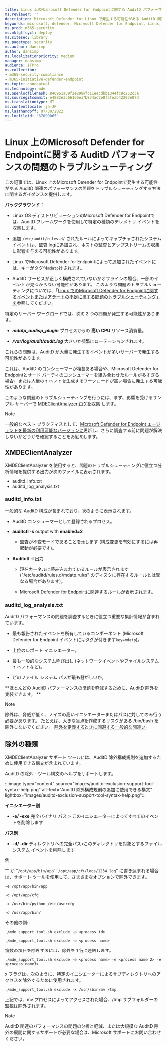 ```yaml
---
title: Linux 上のMicrosoft Defender for Endpointに関する AuditD パフォーマンスの問題のトラブルシューティング
ms.reviewer: ''
description: Microsoft Defender for Linux で発生する可能性がある AuditD 関連のパフォーマンスの問題をトラブルシューティングする方法について説明します。
keywords: microsoft, defender, Microsoft Defender for Endpoint, Linux, トラブルシューティング, AuditD, XMDEClientAnalyzer, インストール, デプロイ, アンインストール
ms.prod: m365-security
ms.mktglfcycl: deploy
ms.sitesec: library
ms.pagetype: security
ms.author: dansimp
author: dansimp
ms.localizationpriority: medium
manager: dansimp
audience: ITPro
ms.collection:
- m365-security-compliance
- m365-initiative-defender-endpoint
ms.topic: conceptual
ms.technology: mde
ms.openlocfilehash: 840961a39f2e298bfc11eecdbb1344fc9c252c3a
ms.sourcegitcommit: e4882e3c66166ea7b834ad2e8fafeab42293e07d
ms.translationtype: MT
ms.contentlocale: ja-JP
ms.lasthandoff: 07/30/2022
ms.locfileid: "67099065"
---
```

# <a name="troubleshoot-auditd-performance-issues-with-microsoft-defender-for-endpoint-on-linux"></a>Linux 上のMicrosoft Defender for Endpointに関する AuditD パフォーマンスの問題のトラブルシューティング 

この記事では、Linux 上のMicrosoft Defender for Endpointで発生する可能性がある AuditD 関連のパフォーマンスの問題をトラブルシューティングする方法に関するガイダンスを提供します。 

**バックグラウンド：** 

- Linux OS ディストリビューションのMicrosoft Defender for Endpointでは、AuditD フレームワークを使用して特定の種類のテレメトリ イベントを収集します。 

- 追加 `/etc/audit/rules.d/` されたルールによってキャプチャされたシステム イベントは、監査.logに追加され、ホストの監査とアップストリームの収集に影響を与える可能性があります。  

- Linux でMicrosoft Defender for Endpointによって追加されたイベントには、キーがタグ付`mdatp`けされます。 

- AuditD サービスが正しく構成されていないかオフラインの場合、一部のイベントが見つからない可能性があります。 このような問題のトラブルシューティングについては、「[Linux でのMicrosoft Defender for Endpointに関するイベントまたはアラートの不足に関する問題のトラブルシューティング」を](linux-support-events.md)参照してください。

特定のサーバー ワークロードでは、次の 2 つの問題が発生する可能性があります。 

- **_mdatp_audisp_plugin_** プロセスからの **高い CPU** リソース消費量。 

- ***/var/log/audit/audit.log*** 大きいか頻繁にローテーションされます。 

これらの問題は、AuditD が大量に発生するイベントが多いサーバーで発生する可能性があります。  

これは、AuditD のコンシューマーが複数ある場合や、Microsoft Defender for Endpointとサード パーティのコンシューマーを組み合わせたルールが多すぎる場合、または大量のイベントを生成するワークロードが高い場合に発生する可能性があります。 

このような問題のトラブルシューティングを行うには、まず、影響を受けるサンプル サーバーで [MDEClientAnalyzer ログを収集](run-analyzer-macos-linux.md) します。 

> [!NOTE]
> 一般的なベスト プラクティスとして、[Microsoft Defender for Endpoint エージェントを最新の利用可能なバージョンに](linux-whatsnew.md)更新し、さらに調査する前に問題が解決しないかどうかを確認することをお勧めします。


## <a name="xmdeclientanalyzer"></a>XMDEClientAnalyzer 

XMDEClientAnalyzer を使用すると、問題のトラブルシューティングに役立つ分析情報を提供する出力が次のファイルに表示されます。
- auditd_info.txt
- auditd_log_analysis.txt


### <a name="auditd_infotxt"></a>auditd_info.txt

一般的な AuditD 構成が含まれており、次のように表示されます。

- AuditD コンシューマーとして登録されるプロセス。 

- **auditctl -s** output with **enabled=2**  

    - 監査が不変モードであることを示します (構成変更を有効にするには再起動が必要です)。 

- **Auditctl -l** 出力  

    - 現在カーネルに読み込まれているルールが表示されます ("/etc/auditd/rules.d/mdatp.rules" のディスクに存在するルールとは異なる場合があります)。 
    
    - Microsoft Defender for Endpointに関連するルールが表示されます。 
    
### <a name="auditd_log_analysistxt"></a>auditd_log_analysis.txt

AuditD パフォーマンスの問題を調査するときに役立つ重要な集計情報が含まれています。  

- 最も報告されたイベントを所有しているコンポーネント (Microsoft Defender for Endpoint イベントにはタグが付きます`key=mdatp`)。 

- 上位のレポート イニシエーター。 

- 最も一般的なシステム呼び出し (ネットワークイベントやファイルシステム イベントなど)。 

- どのファイル システム パスが最も騒がしいか。 

**ほとんどの AuditD パフォーマンスの問題を軽減するために、AuditD 除外を実装できます。 **

> [!NOTE]
> 除外は、脅威が低く、ノイズの高いイニシエーターまたはパスに対してのみ行う必要があります。 たとえば、大きな盲点を作成するリスクがある /bin/bash を除外しないでください。
> [除外を定義するときに回避する一般的な間違い](/microsoft-365/security/defender-endpoint/common-exclusion-mistakes-microsoft-defender-antivirus)。



## <a name="exclusion-types"></a>除外の種類 

XMDEClientAnalyzer サポート ツールには、AuditD 除外構成規則を追加するために使用できる構文が含まれています。 

AuditD の除外 - ツール構文のヘルプをサポートします。

:::image type="content" source="images/auditd-exclusion-support-tool-syntax-help.png" alt-text="AuditD 除外構成規則の追加に使用できる構文" lightbox="images/auditd-exclusion-support-tool-syntax-help.png":::

**イニシエーター別** 

- **-e/ -exe** 完全バイナリ パス > このイニシエーターによってすべてのイベントを削除します 

**パス別** 

- **-d/ -dir** ディレクトリへの完全パス>このディレクトリを対象とするファイルシステム イベントを削除します 

例: 

"" が "`/opt/app/bin/app``/opt/app/cfg/logs/1234.log`" に書き込まれる場合は、サポート ツールを使用して、さまざまなオプションで除外できます。 

`-e /opt/app/bin/app`

`-d /opt/app/cfg`

`-x /usr/bin/python /etc/usercfg` 

`-d /usr/app/bin/`

その他の例: 

`./mde_support_tool.sh exclude -p <process id>`

`./mde_support_tool.sh exclude -e <process name>`

複数の項目を除外するには、除外を 1 行に連結します。 

`./mde_support_tool.sh exclude -e <process name> -e <process name 2> -e <process name3>`
 
x フラグは、次のように、特定のイニシエーターによるサブディレクトリへのアクセスを除外するために使用されます。 

`./mde_support_tool.sh exclude -x /usr/sbin/mv /tmp`

上記では、mv プロセスによってアクセスされた場合、/tmp サブフォルダーの監視は除外されます。 

 
> [!NOTE]
> AuditD 関連のパフォーマンスの問題の分析と軽減、または大規模な AuditD 除外の展開に関するサポートが必要な場合は、Microsoft サポートにお問い合わせください。 


